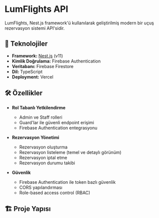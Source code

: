 # LumFlights API

LumFlights, Nest.js framework'ü kullanılarak geliştirilmiş modern bir uçuş rezervasyon sistemi API'sidir.

## 🚀 Teknolojiler

- **Framework:** [Nest.js](https://nestjs.com/) (v11)
- **Kimlik Doğrulama:** Firebase Authentication
- **Veritabanı:** Firebase Firestore
- **Dil:** TypeScript
- **Deployment:** Vercel

## 🛠️ Özellikler

- **Rol Tabanlı Yetkilendirme**
  - Admin ve Staff rolleri
  - Guard'lar ile güvenli endpoint erişimi
  - Firebase Authentication entegrasyonu

- **Rezervasyon Yönetimi**
  - Rezervasyon oluşturma
  - Rezervasyon listeleme (temel ve detaylı görünüm)
  - Rezervasyon iptal etme
  - Rezervasyon durumu takibi

- **Güvenlik**
  - Firebase Authentication ile token bazlı güvenlik
  - CORS yapılandırması
  - Role-based access control (RBAC)

## 🏗️ Proje Yapısı
